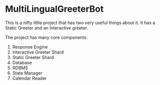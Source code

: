 # MultiLingualGreeterBot
This is a nifty little project that has two very useful things about it. It has a Static Greeter and an Interactive greeter.

The project has many core components:
1. Response Engine
2. Interactive Greeter Shard
3. Static Greeter Shard
4. Database
5. RDBMS
6. State Manager
7. Calendar Reader
